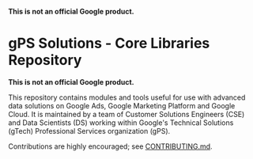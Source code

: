 **This is not an official Google product.**

# gPS Solutions - Core Libraries Repository

**This is not an official Google product.**

This repository contains modules and tools useful for use with advanced data
solutions on Google Ads, Google Marketing Platform and Google Cloud. It is
maintained by a team of Customer Solutions Engineers (CSE) and Data Scientists
(DS) working within Google's Technical Solutions (gTech) Professional Services
organization (gPS).

Contributions are highly encouraged; see [CONTRIBUTING.md](CONTRIBUTING.md).

